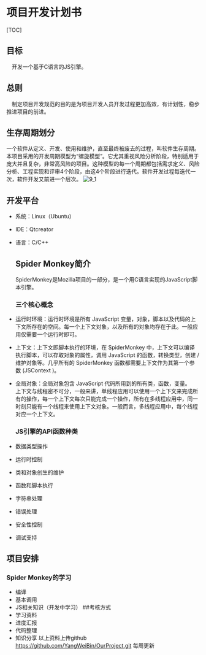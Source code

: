 # 项目开发计划书

[TOC]
## 目标  
&emsp;开发一个基于C语言的JS引擎。    
## 总则  
&emsp;制定项目开发规范的目的是为项目开发人员开发过程更加高效，有计划性，稳步推进项目的前进。    
## 生存周期划分  
一个软件从定义、开发、使用和维护，直至最终被废去的过程，叫软件生存周期。本项目采用的开发周期模型为“螺旋模型”。它尤其重视风险分析阶段，特别适用于庞大并且复杂，非常高风险的项目。这种模型的每一个周期都包括需求定义、风险分析、工程实现和评审4个阶段，由这4个阶段进行迭代。软件开发过程每迭代一次，软件开发又前进一个层次。
![9_1](./img/9_1.jpg)  

## 开发平台  

* 系统：Linux（Ubuntu）
* IDE：Qtcreator
* 语言：C/C++
  ## Spider Monkey简介
  SpiderMonkey是Mozilla项目的一部分，是一个用C语言实现的JavaScript脚本引擎。

  ### 三个核心概念  
* 运行时环境：运行时环境是所有 JavaScript 变量，对象，脚本以及代码的上下文所存在的空间。每一个上下文对象，以及所有的对象均存在于此。一般应用仅需要一个运行时即可。  
* 上下文：上下文即脚本执行的环境，在 SpiderMonkey 中，上下文可以编译执行脚本，可以存取对象的属性，调用 JavaScript 的函数，转换类型，创建 / 维护对象等。几乎所有的 SpiderMonkey 函数都需要上下文作为其第一个参数 (JSContext )。  
* 全局对象：全局对象包含 JavaScript 代码所用到的所有类，函数，变量。  
  上下文与线程密不可分，一般来讲，单线程应用可以使用一个上下文来完成所有的操作，每一个上下文每次只能完成一个操作，所有在多线程应用中，同一时刻只能有一个线程来使用上下文对象。一般而言，多线程应用中，每个线程对应一个上下文。

  ###  JS引擎的API函数种类  
* 数据类型操作  
* 运行时控制  
* 类和对象创生的维护  
* 函数和脚本执行  
* 字符串处理  
* 错误处理  
* 安全性控制  
* 调试支持  
## 项目安排  
### Spider Monkey的学习
* 编译
* 基本调用
* JS相关知识（开发中学习）
##考核方式
* 学习资料  
* 进度汇报
* 代码整理
* 知识分享
以上资料上传github  https://github.com/YangWeiBin/OurProject.git 每周更新